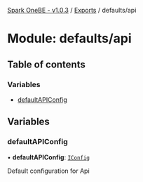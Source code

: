 [Spark OneBE - v1.0.3](../README.md) / [Exports](../modules.md) / defaults/api

# Module: defaults/api

## Table of contents

### Variables

- [defaultAPIConfig](defaults_api.md#defaultapiconfig)

## Variables

### defaultAPIConfig

• **defaultAPIConfig**: [`IConfig`](../interfaces/System_IConfig.IConfig.md)

Default configuration for Api
